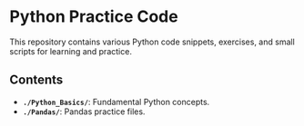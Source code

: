 # Python Practice Code

This repository contains various Python code snippets, exercises, and small scripts for learning and practice.

## Contents

- **`./Python_Basics/`**: Fundamental Python concepts.
- **`./Pandas/`**: Pandas practice files.
